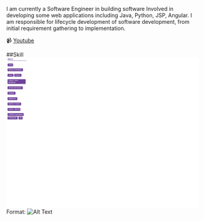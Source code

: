 
I am currently a Software Engineer in building software Involved in developing some web applications including Java, Python, JSP, Angular. I am responsible for lifecycle development of software development, from initial requirement gathering to implementation. 

📹 [Youtube](https://www.youtube.com/channel/UCsddNHiFpuZhTxUwB6-BgOA) 

##Skill 
![G](/cv.png)
Format: ![Alt Text](url)
